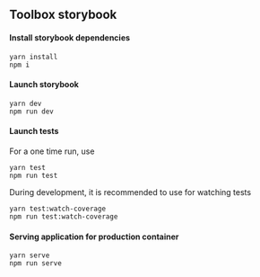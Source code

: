 ## Toolbox storybook

#### Install storybook dependencies

```
yarn install
npm i
```

#### Launch storybook

```
yarn dev
npm run dev
```

#### Launch tests

For a one time run, use
```
yarn test
npm run test
```

During development, it is recommended to use for watching tests
```
yarn test:watch-coverage
npm run test:watch-coverage
```

#### Serving application for production container
```
yarn serve
npm run serve
```
